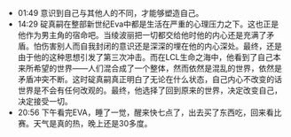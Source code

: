 - 01:49 意识到自己与其他人的不同，才能够塑造自己。
- 14:29 碇真嗣在整部新世纪Eva中都是生活在严重的心理压力之下。这也正是他作为男主角的宿命吧。当绫波丽把一切都交给他时他的内心还是充满了矛盾。怕伤害别人而自我封闭的意识还是深深的埋在他的内心深处。最终，还是由于他的这种思想引发了第三次冲击。而在LCL生命之海中，他看到了自己本来所希望的世界——人们混合成了一个整体，然而依然是混乱的世界，依然是矛盾冲突不断。这时碇真嗣真正明白了无论在什么状态，自己内心不改变的话世界是不会有任何改观的。最终，他选择了回到原来的世界，决定改变自己，决定接受一切。
- 20:56 下午看完EVA，睡了一觉，醒来快七点了，出去买了东西吃，回来看比赛。天气是真的热，晚上还是30多度。